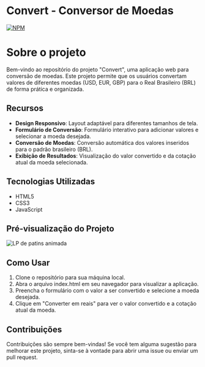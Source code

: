# Convert - Conversor de Moedas
[![NPM](https://img.shields.io/npm/l/react)](https://github.com/MyTruQs/convert/blob/main/LICENSE) 

# Sobre o projeto
Bem-vindo ao repositório do projeto "Convert", uma aplicação web para conversão de moedas. Este projeto permite que os usuários convertam valores de diferentes moedas (USD, EUR, GBP) para o Real Brasileiro (BRL) de forma prática e organizada.

## Recursos
- **Design Responsivo**: Layout adaptável para diferentes tamanhos de tela.
- **Formulário de Conversão**: Formulário interativo para adicionar valores e selecionar a moeda desejada.
- **Conversão de Moedas**: Conversão automática dos valores inseridos para o padrão brasileiro (BRL).
- **Exibição de Resultados**: Visualização do valor convertido e da cotação atual da moeda selecionada.

## Tecnologias Utilizadas
- HTML5
- CSS3
- JavaScript


## Pré-visualização do Projeto
![LP de patins animada](/img/thumbnail.png)


## Como Usar
1. Clone o repositório para sua máquina local.
2. Abra o arquivo index.html em seu navegador para visualizar a aplicação.
3. Preencha o formulário com o valor a ser convertido e selecione a moeda desejada.
4. Clique em "Converter em reais" para ver o valor convertido e a cotação atual da moeda.

## Contribuições
Contribuições são sempre bem-vindas! Se você tem alguma sugestão para melhorar este projeto, sinta-se à vontade para abrir uma issue ou enviar um pull request.